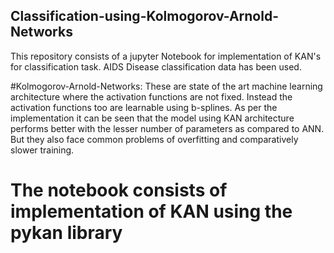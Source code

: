 ## Classification-using-Kolmogorov-Arnold-Networks
This repository consists of a jupyter Notebook for implementation of  KAN's for classification task. AIDS Disease classification data has been used. 

#Kolmogorov-Arnold-Networks:
These are state of the art machine learning architecture where the activation functions are not fixed. Instead the activation functions too are learnable using b-splines.
As per the implementation it can be seen that the model using KAN architecture performs better with the lesser number of parameters as compared to ANN. 
But they also face common problems of overfitting and comparatively slower training. 

# The notebook consists of implementation of KAN using the pykan library
